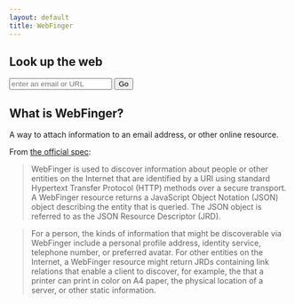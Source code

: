 ```yaml
---
layout: default
title: WebFinger
---
```



## Look up the web

<form class="email lookup" action="http://client.webfinger.net/lookup" method="get">
  <input type="text" name="resource" id="resource" value="" placeholder="enter an email or URL" />
  <input type="submit" name="submit" value="Go" />
</form>

## What is WebFinger?

A way to attach information to an email address, or other online resource.

From [the official spec](http://tools.ietf.org/html/rfc7033):

> WebFinger is used to discover information about people or other entities on the Internet that are identified by a URI using standard Hypertext Transfer Protocol (HTTP) methods over a secure transport.  A WebFinger resource returns a JavaScript Object Notation (JSON) object describing the entity that is queried. The JSON object is referred to as the JSON Resource Descriptor (JRD).

> For a person, the kinds of information that might be discoverable via WebFinger include a personal profile address, identity service, telephone number, or preferred avatar.  For other entities on the Internet, a WebFinger resource might return JRDs containing link relations that enable a client to discover, for example, the that a printer can print in color on A4 paper, the physical location of a server, or other static information.